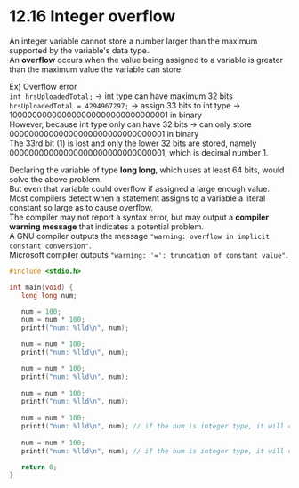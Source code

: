 # 12.16 Integer overflow

An integer variable cannot store a number larger than the maximum supported by the variable's data type.   
An **overflow** occurs when the value being assigned to a variable is greater than the maximum value the variable can store.   

Ex) Overflow error   
``int hrsUploadedTotal;`` -> int type can have maximum 32 bits   
``hrsUploadedTotal = 4294967297;`` -> assign 33 bits to int type -> 100000000000000000000000000000001 in binary   
However, because int type only can have 32 bits -> can only store 00000000000000000000000000000001 in binary   
The 33rd bit (1) is lost and only the lower 32 bits are stored, namely 00000000000000000000000000000001, which is decimal number 1.   

Declaring the variable of type **long long**, which uses at least 64 bits, would solve the above problem.   
But even that variable could overflow if assigned a large enough value.   
Most compilers detect when a statement assigns to a variable a literal constant so large as to cause overflow.   
The compiler may not report a syntax error, but may output a **compiler warning message** that indicates a potential problem.   
A GNU compiler outputs the message ``"warning: overflow in implicit constant conversion"``.   
Microsoft compiler outputs ``"warning: '=': truncation of constant value"``.   

```c
#include <stdio.h>

int main(void) {
   long long num;

   num = 100;
   num = num * 100;
   printf("num: %lld\n", num);

   num = num * 100;
   printf("num: %lld\n", num);

   num = num * 100;
   printf("num: %lld\n", num);
   
   num = num * 100;
   printf("num: %lld\n", num);
   
   num = num * 100;
   printf("num: %lld\n", num); // if the num is integer type, it will cause overflow.
   
   num = num * 100;
   printf("num: %lld\n", num); // if the num is integer type, it will cause overflow.

   return 0;
}
```
